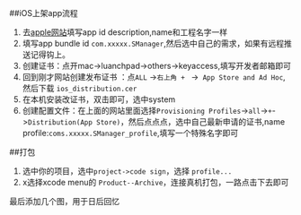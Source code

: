 ##iOS上架app流程

1. 去[apple网站](https://developer.apple.com/account/ios/identifier/bundle/create)填写app id description,name和工程名字一样
2. 填写app bundle id `com.xxxxx.SManager`,然后选中自己的需求，如果有远程推送记得钩上。
3. 创建证书：点开mac->luanchpad->others->keyaccess,填写开发者邮箱即可
4. 回到刚才网站创建发布证书 ：点`ALL` ->`右上角 + ` ->` App Store and Ad Hoc`,然后下载 `ios_distribution.cer`
5. 在本机安装改证书，双击即可，选中system
6. 创建配置文件：在上面的网站里面选择`Provisioning Profiles`->`all`->`+`->`Distribution(App Store)`，然后点点点，选中自己最新申请的证书,name profile:`coms.xxxxx.SManager_profile`,填写一个特殊名字即可

##打包
1. 选中你的项目，选中`project->code sign`，选择 `profile...`
2. x选择xcode menu的 `Product--Archive`，连接真机打包，一路点击下去即可

最后添加几个图，用于日后回忆

